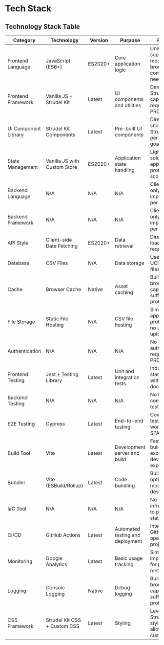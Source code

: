 # Tech Stack

## Technology Stack Table

| Category             | Technology                   | Version | Purpose                          | Rationale                                                       |
| -------------------- | ---------------------------- | ------- | -------------------------------- | --------------------------------------------------------------- |
| Frontend Language    | JavaScript (ES6+)            | ES2020+ | Core application logic           | Universally supported in modern browsers, no compilation needed |
| Frontend Framework   | Vanilla JS + Strudel Kit     | Latest  | UI components and utilities      | Demonstrates Strudel kit capabilities as required by PRD        |
| UI Component Library | Strudel Kit Components       | Latest  | Pre-built UI components          | Directly showcases Strudel kit as per project goals             |
| State Management     | Vanilla JS with Custom Store | ES2020+ | Application state handling       | Lightweight solution appropriate for prototype scope            |
| Backend Language     | N/A                          | N/A     | N/A                              | Client-side only implementation per PRD                         |
| Backend Framework    | N/A                          | N/A     | N/A                              | Client-side only implementation per PRD                         |
| API Style            | Client-side Data Fetching    | ES2020+ | Data retrieval                   | Direct CSV file loading as per requirements                     |
| Database             | CSV Files                    | N/A     | Data storage                     | Uses provided UCI dataset files directly                        |
| Cache                | Browser Cache                | Native  | Asset caching                    | Built-in browser capabilities sufficient for prototype          |
| File Storage         | Static File Hosting          | N/A     | CSV file hosting                 | Simplest approach for prototype with no user uploads            |
| Authentication       | N/A                          | N/A     | N/A                              | No authentication required per PRD                              |
| Frontend Testing     | Jest + Testing Library       | Latest  | Unit and integration tests       | Industry standard tools with good documentation                 |
| Backend Testing      | N/A                          | N/A     | N/A                              | No backend components to test                                   |
| E2E Testing          | Cypress                      | Latest  | End-to-end testing               | Comprehensive testing tool that works well with SPAs            |
| Build Tool           | Vite                         | Latest  | Development server and build     | Fast, modern build tool with excellent developer experience     |
| Bundler              | Vite (ESBuild/Rollup)        | Latest  | Code bundling                    | Built into Vite, optimized for modern web development           |
| IaC Tool             | N/A                          | N/A     | N/A                              | No infrastructure to provision for static site                  |
| CI/CD                | GitHub Actions               | Latest  | Automated testing and deployment | Integrated with GitHub, free for open source projects           |
| Monitoring           | Google Analytics             | Latest  | Basic usage tracking             | Simple implementation for prototype metrics                     |
| Logging              | Console Logging              | Native  | Debug logging                    | Built-in browser capabilities sufficient for prototype          |
| CSS Framework        | Strudel Kit CSS + Custom CSS | Latest  | Styling                          | Leverages Strudel kit styling while allowing customization      |
